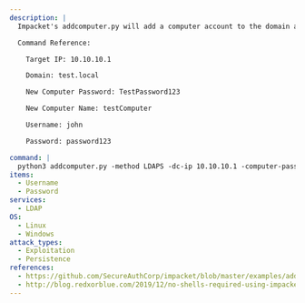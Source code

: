 ```yaml
---
description: |
  Impacket's addcomputer.py will add a computer account to the domain and set its password. The following command will create a new computer over LDAPS. Plain LDAP is not supported, as it doesn't allow setting the password of the new computer.

  Command Reference:

  	Target IP: 10.10.10.1

  	Domain: test.local

  	New Computer Password: TestPassword123

  	New Computer Name: testComputer

  	Username: john

  	Password: password123

command: |
  python3 addcomputer.py -method LDAPS -dc-ip 10.10.10.1 -computer-pass TestPassword321 -computer-name testComputer test.local/john:password123
items:
  - Username
  - Password
services:
  - LDAP
OS:
  - Linux
  - Windows
attack_types:
  - Exploitation
  - Persistence
references:
  - https://github.com/SecureAuthCorp/impacket/blob/master/examples/addcomputer.py
  - http://blog.redxorblue.com/2019/12/no-shells-required-using-impacket-to.html
---
```

